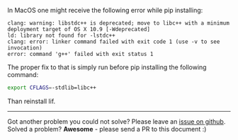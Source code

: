 In MacOS one might receive the following error while pip installing:

```
clang: warning: libstdc++ is deprecated; move to libc++ with a minimum deployment target of OS X 10.9 [-Wdeprecated]
ld: library not found for -lstdc++
clang: error: linker command failed with exit code 1 (use -v to see invocation)
error: command 'g++' failed with exit status 1
```

The proper fix to that is simply run before pip installing the following command:

```bash
export CFLAGS=-stdlib=libc++
```

Than reinstall lif.

---

Got another problem you could not solve? Please leave an [issue on github](https://github.com/yonlif/lif/issues).  
Solved a problem? **Awesome** - please send a PR to this document :)
